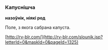 ### Капуснішча
**назоўнік, ніякі род**

Поле, з якога сабрана капуста.

<a rel="author">[http://rv-blr.com/](http://rv-blr.com/slounik.jsp?letterId=0&maskId=0&pageId=1325)</a>
